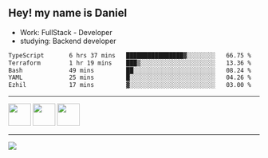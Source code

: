 ## Hey! my name is Daniel

- Work: FullStack - Developer
- studying: Backend developer

<!--START_SECTION:waka-->

```txt
TypeScript       6 hrs 37 mins   ████████████████▓░░░░░░░░   66.75 %
Terraform        1 hr 19 mins    ███▒░░░░░░░░░░░░░░░░░░░░░   13.36 %
Bash             49 mins         ██░░░░░░░░░░░░░░░░░░░░░░░   08.24 %
YAML             25 mins         █░░░░░░░░░░░░░░░░░░░░░░░░   04.26 %
Ezhil            17 mins         ▓░░░░░░░░░░░░░░░░░░░░░░░░   03.00 %
```

<!--END_SECTION:waka-->
    

<hr>
<div>
    <img height="45" src="https://img.icons8.com/color/48/000000/nodejs.png"/>
    <img height="45" src="https://www.vectorlogo.zone/logos/golang/golang-ar21.svg">
    <img height="45" src="https://www.vectorlogo.zone/logos/nestjs/nestjs-icon.svg">
</div>
<hr>
<div>
    <a href="https://www.linkedin.com/in/daniel-lucas-bb7b82193/" target="_blank">
        <img src="https://img.shields.io/badge/LinkedIn-0077B5?style=for-the-badge&logo=linkedin&logoColor=white">
    </a>
</div>
